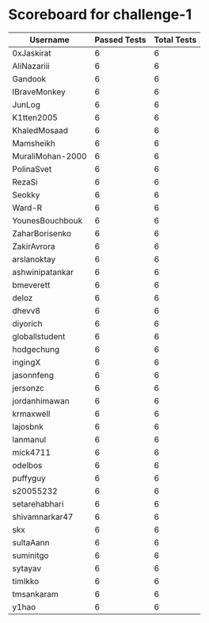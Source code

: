 # Scoreboard for challenge-1
| Username   | Passed Tests | Total Tests |
|------------|--------------|-------------|
| 0xJaskirat | 6 | 6 |
| AliNazariii | 6 | 6 |
| Gandook | 6 | 6 |
| IBraveMonkey | 6 | 6 |
| JunLog | 6 | 6 |
| K1tten2005 | 6 | 6 |
| KhaledMosaad | 6 | 6 |
| Mamsheikh | 6 | 6 |
| MuraliMohan-2000 | 6 | 6 |
| PolinaSvet | 6 | 6 |
| RezaSi | 6 | 6 |
| Seokky | 6 | 6 |
| Ward-R | 6 | 6 |
| YounesBouchbouk | 6 | 6 |
| ZaharBorisenko | 6 | 6 |
| ZakirAvrora | 6 | 6 |
| arslanoktay | 6 | 6 |
| ashwinipatankar | 6 | 6 |
| bmeverett | 6 | 6 |
| deloz | 6 | 6 |
| dhevv8 | 6 | 6 |
| diyorich | 6 | 6 |
| globallstudent | 6 | 6 |
| hodgechung | 6 | 6 |
| ingingX | 6 | 6 |
| jasonnfeng | 6 | 6 |
| jersonzc | 6 | 6 |
| jordanhimawan | 6 | 6 |
| krmaxwell | 6 | 6 |
| lajosbnk | 6 | 6 |
| lanmanul | 6 | 6 |
| mick4711 | 6 | 6 |
| odelbos | 6 | 6 |
| puffyguy | 6 | 6 |
| s20055232 | 6 | 6 |
| setarehabhari | 6 | 6 |
| shivamnarkar47 | 6 | 6 |
| skx | 6 | 6 |
| sultaAann | 6 | 6 |
| suminitgo | 6 | 6 |
| sytayav | 6 | 6 |
| timlkko | 6 | 6 |
| tmsankaram | 6 | 6 |
| y1hao | 6 | 6 |
